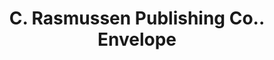 ---
doi: 10.7916/D8QC1FJ8
date_other: '1906'
date_other_textual: '1906'
form: printed ephemera
genre:
- Envelopes
name:
- C. Rasmussen Publishing Co.
object_in_context_url: https://biggert.cul.columbia.edu/items/view/ave_biggert_00644
subject_hierarchical_geographic:
- Minneapolis, Minnesota, United States
subject_name:
- C. Rasmussen Publishing Co.
title: C. Rasmussen Publishing Co.. Envelope
sort_title: C. Rasmussen Publishing Co.. Envelope
call_number: ave_biggert_00644
coordinates:
- 44.983333333333334,-93.26666666666667
pid: ave_biggert_00644
identifiers: ave_biggert_00644
thumbnail: https://derivativo-2.library.columbia.edu/iiif/2/ldpd:345589/full/!256,256/0/native.jpg
permalink: /biggert/ave_biggert_00644/
layout: iiif-image-page
---